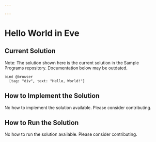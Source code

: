 ```yaml
---

---
```


# Hello World in Eve

## Current Solution

Note: The solution shown here is the current solution in the Sample Programs repository. Documentation below may be outdated.

```Eve
bind @browser
  [tag: "div", text: "Hello, World!"]

```

## How to Implement the Solution

No how to implement the solution available. Please consider contributing.

## How to Run the Solution

No how to run the solution available. Please consider contributing.